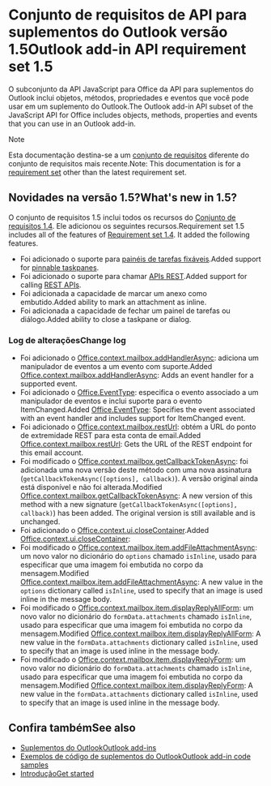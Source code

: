 # <a name="outlook-add-in-api-requirement-set-15"></a><span data-ttu-id="1a500-101">Conjunto de requisitos de API para suplementos do Outlook versão 1.5</span><span class="sxs-lookup"><span data-stu-id="1a500-101">Outlook add-in API requirement set 1.5</span></span>

<span data-ttu-id="1a500-102">O subconjunto da API JavaScript para Office  da API para suplementos do Outlook inclui objetos, métodos, propriedades e eventos que você pode usar em um suplemento do Outlook.</span><span class="sxs-lookup"><span data-stu-id="1a500-102">The Outlook add-in API subset of the JavaScript API for Office includes objects, methods, properties and events that you can use in an Outlook add-in.</span></span>

> [!NOTE]
> <span data-ttu-id="1a500-103">Esta documentação destina-se a um [conjunto de requisitos](/javascript/office/requirement-sets/outlook-api-requirement-sets) diferente do conjunto de requisitos mais recente.</span><span class="sxs-lookup"><span data-stu-id="1a500-103">Note: This documentation is for a [requirement set](/javascript/office/requirement-sets/outlook-api-requirement-sets) other than the latest requirement set.</span></span>

## <a name="whats-new-in-15"></a><span data-ttu-id="1a500-104">Novidades na versão 1.5?</span><span class="sxs-lookup"><span data-stu-id="1a500-104">What's new in 1.5?</span></span>

<span data-ttu-id="1a500-p101">O conjunto de requisitos 1.5 inclui todos os recursos do [Conjunto de requisitos 1.4](../requirement-set-1.4/outlook-requirement-set-1.4.md). Ele adicionou os seguintes recursos.</span><span class="sxs-lookup"><span data-stu-id="1a500-p101">Requirement set 1.5 includes all of the features of [Requirement set 1.4](../requirement-set-1.4/outlook-requirement-set-1.4.md). It added the following features.</span></span>

- <span data-ttu-id="1a500-107">Foi adicionado o suporte para [painéis de tarefas fixáveis](https://docs.microsoft.com/outlook/add-ins/pinnable-taskpane).</span><span class="sxs-lookup"><span data-stu-id="1a500-107">Added support for [pinnable taskpanes](https://docs.microsoft.com/outlook/add-ins/pinnable-taskpane).</span></span>
- <span data-ttu-id="1a500-108">Foi adicionado o suporte para chamar [APIs REST](https://docs.microsoft.com/outlook/add-ins/use-rest-api).</span><span class="sxs-lookup"><span data-stu-id="1a500-108">Added support for calling [REST APIs](https://docs.microsoft.com/outlook/add-ins/use-rest-api).</span></span>
- <span data-ttu-id="1a500-109">Foi adicionada a capacidade de marcar um anexo como embutido.</span><span class="sxs-lookup"><span data-stu-id="1a500-109">Added ability to mark an attachment as inline.</span></span>
- <span data-ttu-id="1a500-110">Foi adicionada a capacidade de fechar um painel de tarefas ou diálogo.</span><span class="sxs-lookup"><span data-stu-id="1a500-110">Added ability to close a taskpane or dialog.</span></span>

### <a name="change-log"></a><span data-ttu-id="1a500-111">Log de alterações</span><span class="sxs-lookup"><span data-stu-id="1a500-111">Change log</span></span>

- <span data-ttu-id="1a500-112">Foi adicionado o [Office.context.mailbox.addHandlerAsync](office.context.mailbox.md#addhandlerasynceventtype-handler-options-callback): adiciona um manipulador de eventos a um evento com suporte.</span><span class="sxs-lookup"><span data-stu-id="1a500-112">Added [Office.context.mailbox.addHandlerAsync](office.context.mailbox.md#addhandlerasynceventtype-handler-options-callback): Adds an event handler for a supported event.</span></span>
- <span data-ttu-id="1a500-113">Foi adicionado o [Office.EventType](office.md#eventtype-string): especifica o evento associado a um manipulador de eventos e inclui suporte para o evento ItemChanged.</span><span class="sxs-lookup"><span data-stu-id="1a500-113">Added [Office.EventType](office.md#eventtype-string): Specifies the event associated with an event handler and includes support for ItemChanged event.</span></span>
- <span data-ttu-id="1a500-114">Foi adicionado o [Office.context.mailbox.restUrl](office.context.mailbox.md#resturl-string): obtém a URL do ponto de extremidade REST para esta conta de email.</span><span class="sxs-lookup"><span data-stu-id="1a500-114">Added [Office.context.mailbox.restUrl](office.context.mailbox.md#resturl-string): Gets the URL of the REST endpoint for this email account.</span></span>
- <span data-ttu-id="1a500-p102">Foi modificado o [Office.context.mailbox.getCallbackTokenAsync](office.context.mailbox.md#getcallbacktokenasyncoptions-callback): foi adicionada uma nova versão deste método com uma nova assinatura (`getCallbackTokenAsync([options], callback)`). A versão original ainda está disponível e não foi alterada.</span><span class="sxs-lookup"><span data-stu-id="1a500-p102">Modified [Office.context.mailbox.getCallbackTokenAsync](office.context.mailbox.md#getcallbacktokenasyncoptions-callback): A new version of this method with a new signature (`getCallbackTokenAsync([options], callback)`) has been added. The original version is still available and is unchanged.</span></span>
- <span data-ttu-id="1a500-117">Foi adicionado o [Office.context.ui.closeContainer](/javascript/api/office/office.ui#closecontainer--).</span><span class="sxs-lookup"><span data-stu-id="1a500-117">Added [Office.context.ui.closeContainer](/javascript/api/office/office.ui#closecontainer--):</span></span>
- <span data-ttu-id="1a500-118">Foi modificado o [Office.context.mailbox.item.addFileAttachmentAsync](office.context.mailbox.item.md#addfileattachmentasyncuri-attachmentname-options-callback): um novo valor no dicionário do `options` chamado `isInline`, usado para especificar que uma imagem foi embutida no corpo da mensagem.</span><span class="sxs-lookup"><span data-stu-id="1a500-118">Modified [Office.context.mailbox.item.addFileAttachmentAsync](office.context.mailbox.item.md#addfileattachmentasyncuri-attachmentname-options-callback): A new value in the `options` dictionary called `isInline`, used to specify that an image is used inline in the message body.</span></span>
- <span data-ttu-id="1a500-119">Foi modificado o [Office.context.mailbox.item.displayReplyAllForm](office.context.mailbox.item.md#displayreplyallformformdata): um novo valor no dicionário do `formData.attachments` chamado `isInline`, usado para especificar que uma imagem foi embutida no corpo da mensagem.</span><span class="sxs-lookup"><span data-stu-id="1a500-119">Modified [Office.context.mailbox.item.displayReplyAllForm](office.context.mailbox.item.md#displayreplyallformformdata): A new value in the `formData.attachments` dictionary called `isInline`, used to specify that an image is used inline in the message body.</span></span>
- <span data-ttu-id="1a500-120">Foi modificado o [Office.context.mailbox.item.displayReplyForm](office.context.mailbox.item.md#displayreplyformformdata): um novo valor no dicionário do `formData.attachments` chamado `isInline`, usado para especificar que uma imagem foi embutida no corpo da mensagem.</span><span class="sxs-lookup"><span data-stu-id="1a500-120">Modified [Office.context.mailbox.item.displayReplyForm](office.context.mailbox.item.md#displayreplyformformdata): A new value in the `formData.attachments` dictionary called `isInline`, used to specify that an image is used inline in the message body.</span></span>

## <a name="see-also"></a><span data-ttu-id="1a500-121">Confira também</span><span class="sxs-lookup"><span data-stu-id="1a500-121">See also</span></span>

- [<span data-ttu-id="1a500-122">Suplementos do Outlook</span><span class="sxs-lookup"><span data-stu-id="1a500-122">Outlook add-ins</span></span>](https://docs.microsoft.com/outlook/add-ins/)
- [<span data-ttu-id="1a500-123">Exemplos de código de suplementos do Outlook</span><span class="sxs-lookup"><span data-stu-id="1a500-123">Outlook add-in code samples</span></span>](https://developer.microsoft.com/outlook/gallery/?filterBy=Outlook,Samples,Add-ins)
- [<span data-ttu-id="1a500-124">Introdução</span><span class="sxs-lookup"><span data-stu-id="1a500-124">Get started</span></span>](https://docs.microsoft.com/outlook/add-ins/quick-start)